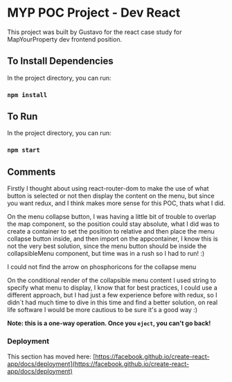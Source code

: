 # MYP POC Project - Dev React

This project was built by Gustavo for the react case study for MapYourProperty dev frontend position.

## To Install Dependencies

In the project directory, you can run:

### `npm install`

## To Run

In the project directory, you can run:

### `npm start`

## Comments

Firstly I thought about using react-router-dom to make the use of what button is selected or not then display the content on the menu, but since you want redux, and I think makes more sense for this POC, thats what I did.

On the menu collapse button, I was having a little bit of trouble to overlap the map component, so the position could stay absolute, what I did was to create a container to set the position to relative and then place the menu collapse button inside, and then import on the appcontainer, I know this is not the very best solution, since the menu button should be inside the collapsibleMenu component, but time was in a rush so I had to run! :)

I could not find the arrow on phosphoricons for the collapse menu

On the conditional render of the collapsible menu content I used string to specify what menu to display, I know that for best practices, I could use a different approach, but I had just a few experience before with redux, so I didn`t had much time to dive in this time and find a better solution, on real life software I would be more cautious to be sure it's a good way :)

**Note: this is a one-way operation. Once you `eject`, you can't go back!**

### Deployment

This section has moved here: [https://facebook.github.io/create-react-app/docs/deployment](https://facebook.github.io/create-react-app/docs/deployment)
